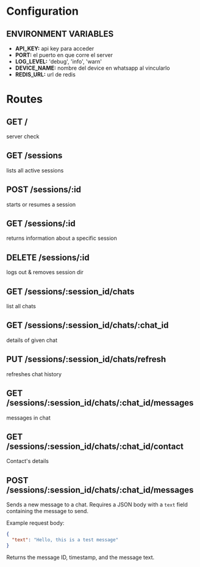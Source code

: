 # Configuration

## ENVIRONMENT VARIABLES
- **API_KEY:** api key para acceder
- **PORT:** el puerto en que corre el server
- **LOG_LEVEL:** 'debug', 'info', 'warn'
- **DEVICE_NAME:** nombre del device en whatsapp al vincularlo
- **REDIS_URL:** url de redis

# Routes

## GET /
server check

## GET /sessions
lists all active sessions

## POST /sessions/:id
starts or resumes a session

## GET /sessions/:id
returns information about a specific session

## DELETE /sessions/:id
logs out & removes session dir

## GET /sessions/:session_id/chats
list all chats

## GET /sessions/:session_id/chats/:chat_id
details of given chat

## PUT /sessions/:session_id/chats/refresh
refreshes chat history

## GET /sessions/:session_id/chats/:chat_id/messages
messages in chat

## GET /sessions/:session_id/chats/:chat_id/contact
Contact's details

## POST /sessions/:session_id/chats/:chat_id/messages
Sends a new message to a chat. Requires a JSON body with a `text` field containing the message to send.

Example request body:
```json
{
  "text": "Hello, this is a test message"
}
```

Returns the message ID, timestamp, and the message text.
